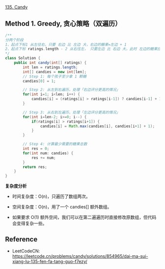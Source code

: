 [135. Candy](https://leetcode.com/problems/candy/description/)


## Method 1. Greedy, 贪心策略（双遍历）
```java
/**
分两个阶段
1、起点下标1 从左往右，只要 右边 比 左边 大，右边的糖果=左边 + 1
2、起点下标 ratings.length - 2 从右往左， 只要左边 比 右边 大，此时 左边的糖果应该 取本身的糖果数（符合比它左边大） 和 右边糖果数 + 1 二者的最大值，这样才符合 它比它左边的大，也比它右边大
*/
class Solution {
    public int candy(int[] ratings) {
        int len = ratings.length;
        int[] candies = new int[len];
        // Step 1: 每个孩子至少拿 1 颗糖
        candies[0] = 1;

        // Step 2: 从左到右遍历，处理「右边评分更高的情况」
        for(int i=1; i<len; i++) {
            candies[i] = (ratings[i] > ratings[i-1]) ? candies[i-1] + 1 : 1;
        }

        // Step 3: 从右到左遍历，处理「左边评分更高的情况」
        for(int i=len-2; i>=0; i--) {
            if(ratings[i] > ratings[i+1]) {
                candies[i] = Math.max(candies[i], candies[i+1] + 1);
            }
        }

        // Step 4: 计算最少需要的糖果总数
        int res = 0;
        for(int num: candies) {
            res += num;
        }
        return res;
    }
}
```
**复杂度分析**
* 时间复杂度：O(n)，只遍历了数组两次。
* 空间复杂度：O(n)，用了一个 candies[] 额外数组。

* 如果要求 O(1) 额外空间，我们可以在第二遍遍历时直接修改原数组，但代码会变得复杂一些。


## Reference
* LeetCodeCN: https://leetcode.cn/problems/candy/solutions/854965/dai-ma-sui-xiang-lu-135-fen-fa-tang-guo-f7ezy/
